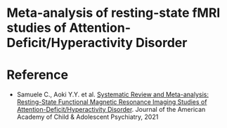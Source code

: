# Meta-analysis of resting-state fMRI studies of Attention-Deficit/Hyperactivity Disorder

# Reference
- Samuele C., Aoki Y.Y. et al. [Systematic Review and Meta-analysis: Resting-State Functional Magnetic Resonance Imaging Studies of Attention-Deficit/Hyperactivity Disorder](https://www.sciencedirect.com/science/article/pii/S0890856720314143). Journal of the American Academy of Child & Adolescent Psychiatry, 2021
